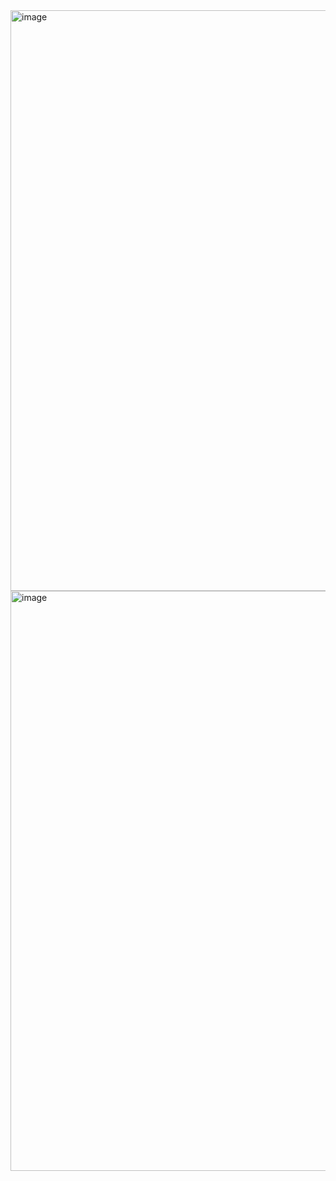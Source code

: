 <img width="929" alt="image" src="https://github.com/234Kavya/QR_Code_Generator/assets/114131677/9216d1ae-bc0e-4131-9fc6-e2ddb2d9816f">


<img width="928" alt="image" src="https://github.com/234Kavya/QR_Code_Generator/assets/114131677/da371bf0-7a63-46e9-a9c2-85e703438f4f">

